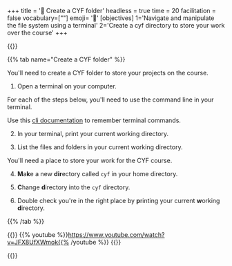+++
title = '🧰 Create a CYF folder'
headless = true
time = 20
facilitation = false
vocabulary=[""]
emoji= '🧩'
[objectives]
1='Navigate and manipulate the file system using a terminal'
2='Create a cyf directory to store your work over the course'
+++

{{<tabs name="create-cyf-folder">}}

{{% tab name="Create a CYF folder" %}}

You'll need to create a CYF folder to store your projects on the course.

1. Open a terminal on your computer.

For each of the steps below, you'll need to use the command line in your terminal.

Use this [cli documentation](https://www.techrepublic.com/article/16-terminal-commands-every-user-should-know/) to remember terminal commands.

2. In your terminal, print your current working directory.

3. List the files and folders in your current working directory.

You'll need a place to store your work for the CYF course.

4. **M**a**k**e a new **dir**ectory called `cyf` in your home directory.

5. **C**hange **d**irectory into the `cyf` directory.

6. Double check you're in the right place by **p**rinting your current **w**orking **d**irectory.

{{% /tab %}}

{{<tab name="📼 Watch: How to create a CYF folder">}}
{{% youtube %}}https://www.youtube.com/watch?v=JFX8UfXWmok{{% /youtube %}}
{{</tab>}}

{{</tabs>}}
